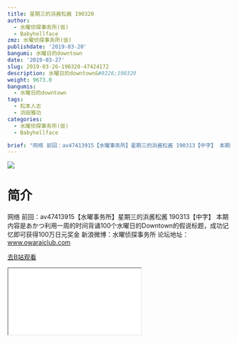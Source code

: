```yaml
---
title: 星期三的浜酱松酱 190320
author:
  - 水曜侦探事务所(仮)
  - Babyhellface
zmz: 水曜侦探事务所(仮)
publishdate: '2019-03-20'
bangumi: 水曜日的downtown
date: '2019-03-27'
slug: 2019-03-26-190320-47424172
description: 水曜日的downtown&#8226;190320
weight: 9673.0
bangumis:
  - 水曜日的downtown
tags:
  - 松本人志
  - 浜田雅功
categories:
  - 水曜侦探事务所(仮)
  - Babyhellface

brief: "网络 前回：av47413915【水曜事务所】星期三的浜酱松酱 190313【中字】 本期内容是あかつ利用一周的时间背诵100个水曜日的Downtown的假说标题，成功记忆即可获得100万日元奖金 新浪微博：水曜侦探事务所 论坛地址：www.owaraiclub.com"
---
```

![](https://i.imgur.com/fCjY8qf.jpg)
# 简介  
网络
前回：av47413915【水曜事务所】星期三的浜酱松酱 190313【中字】
本期内容是あかつ利用一周的时间背诵100个水曜日的Downtown的假说标题，成功记忆即可获得100万日元奖金
新浪微博：水曜侦探事务所    论坛地址：www.owaraiclub.com  

[去B站观看](https://www.bilibili.com/video/av47424172/)
<div class ="resp-container"><iframe class="testiframe" src="//player.bilibili.com/player.html?aid=47424172"", scrolling="no", allowfullscreen="true" > </iframe></div> 
